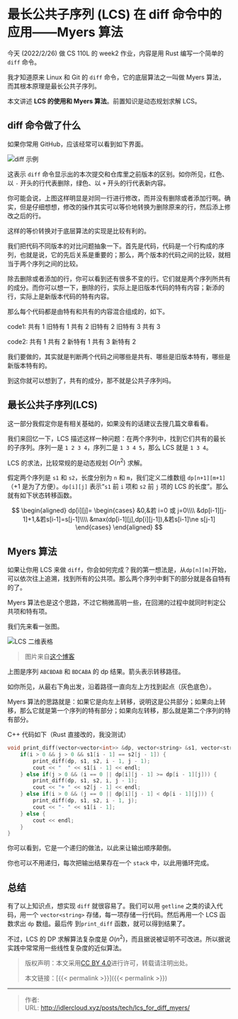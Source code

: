 # 最长公共子序列 (LCS) 在 diff 命令中的应用——Myers 算法


今天 (2022/2/26) 做 CS 110L 的 week2 作业，内容是用 Rust 编写一个简单的 `diff` 命令。

<!--more-->

我才知道原来 Linux 和 Git 的 `diff` 命令，它的底层算法之一叫做 Myers 算法，而其根本原理是最长公共子序列。

本文讲述 **LCS 的使用和 Myers 算法**。前置知识是动态规划求解 LCS。

<!--more-->

## diff 命令做了什么

如果你常用 GitHub，应该经常可以看到如下界面。

![diff 示例](/images/what_diff_does.png)

这表示 `diff` 命令显示出的本次提交和仓库里之前版本的区别。如你所见，红色、以 `-` 开头的行代表删除，绿色、以 `+` 开头的行代表新内容。

你可能会说，上图这样明显是对同一行进行修改，而并没有删除或者添加行啊。确实，但是仔细想想，修改的操作其实可以等价地转换为删除原来的行，然后添上修改之后的行。

这样的等价转换对于底层算法的实现是比较有利的。

我们把代码不同版本的对比问题抽象一下。首先是代码，代码是一个行构成的序列，也就是说，它的先后关系是重要的；那么，两个版本的代码之间的比较，就相当于两个序列之间的比较。

除去删除或者添加的行，你可以看到还有很多不变的行。它们就是两个序列所共有的成分。而你可以想一下，删除的行，实际上是旧版本代码的特有内容；新添的行，实际上是新版本代码的特有内容。

那么每个代码都是由特有和共有的内容混合组成的，如下。

code1: 共有 1 旧特有 1 共有 2 旧特有 2 旧特有 3 共有 3

code2: 共有 1 共有 2 新特有 1 共有 3 新特有 2

我们要做的，其实就是判断两个代码之间哪些是共有、哪些是旧版本特有，哪些是新版本特有的。

到这你就可以想到了，共有的成分，那不就是公共子序列吗。

## 最长公共子序列(LCS)

这一部分我假定你是有相关基础的，如果没有的话建议去搜几篇文章看看。

我们来回忆一下，LCS 描述这样一种问题：在两个序列中，找到它们共有的最长的子序列。序列一是 `1 2 3 4`，序列二是 `1 3 4 5`，那么 LCS 就是 `1 3 4`。

LCS 的求法，比较常规的是动态规划 $O(n^2)$ 求解。

假定两个序列是 `s1` 和 `s2`，长度分别为 `n` 和 `m`，我们定义二维数组 `dp[n+1][m+1]`（+1 是为了方便）。`dp[i][j]` 表示“`s1` 前 `i` 项和 `s2` 前 `j` 项的 LCS 的长度”。那么就有如下状态转移函数。

$$
\begin{aligned}
dp[i][j]=
\begin{cases}
&0,&若 i=0 或 j=0\\\\
&dp[i-1][j-1]+1,&若s[i-1]=s[j-1]\\\\
&max(dp[i-1][j],dp[i][j-1]),&若s[i-1]\ne s[j-1]
\end{cases}
\end{aligned}
$$

## Myers 算法

如果让你用 LCS 来做 `diff`，你会如何完成？我的第一想法是，从`dp[n][m]`开始，可以依次往上追溯，找到所有的公共项。那么两个序列中剩下的部分就是各自特有的了。

Myers 算法也是这个思路，不过它稍微高明一些，在回溯的过程中就同时判定公共项和特有项。

我们先来看一张图。

![LCS 二维表格](/images/LCS_grid.png)

> 图片来自[这个博客](https://www.cnblogs.com/zqybegin/p/13734107.html)

上图是序列 `ABCBDAB` 和 `BDCABA` 的 dp 结果。箭头表示转移路径。

如你所见，从最右下角出发，沿着路径一直向左上方找到起点（灰色底色）。

Myers 算法的思路就是：如果它是向左上转移，说明这是公共部分；如果向上转移，那么它就是第一个序列的特有部分；如果向左转移，那么就是第二个序列的特有部分。

C++ 代码如下（Rust 直接改的，我没测试）

```cpp
void print_diff(vector<vector<int>> &dp, vector<string> &s1, vector<string> &s2, int i, int j) {
    if(i > 0 && j > 0 && s1[i - 1] == s2[j - 1]) {
        print_diff(dp, s1, s2, i - 1, j - 1);
        cout << "  " << s1[i - 1] << endl;
    } else if(j > 0 && (i == 0 || dp[i][j - 1] >= dp[i - 1][j])) {
        print_diff(dp, s1, s2, i, j - 1);
        cout << "+ " << s2[j - 1] << endl;
    } else if(i > 0 && (j == 0 || dp[i][j - 1] < dp[i - 1][j])) {
        print_diff(dp, s1, s2, i - 1, j);
        cout << "- " << s1[i - 1];
    } else {
        cout << endl;
    }
}
```

你可以看到，它是一个递归的做法，以此来让输出顺序颠倒。

你也可以不用递归，每次把输出结果存在一个 `stack` 中，以此用循环完成。

## 总结

有了以上知识点，想实现 `diff` 就很容易了。我们可以用 `getline` 之类的读入代码，用一个 `vector<string>` 存储，每一项存储一行代码。然后再用一个 LCS 函数求出 `dp` 数组。最后传 到`print_diff` 函数，就可以得到结果了。

不过，LCS 的 DP 求解算法复杂度是 $O(n^2)$，而且据说被证明不可改进。所以据说实践中常常用一些线性复杂度的近似算法。

> 版权声明：本文采用<a rel="license" href="http://creativecommons.org/licenses/by/4.0/">CC BY 4.0</a>进行许可，转载请注明出处。
>
> 本文链接：[{{< permalink >}}]({{< permalink >}})


---

> 作者: <no value>  
> URL: http://idlercloud.xyz/posts/tech/lcs_for_diff_myers/  

